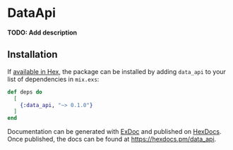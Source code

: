 # DataApi

**TODO: Add description**

## Installation

If [available in Hex](https://hex.pm/docs/publish), the package can be installed
by adding `data_api` to your list of dependencies in `mix.exs`:

```elixir
def deps do
  [
    {:data_api, "~> 0.1.0"}
  ]
end
```

Documentation can be generated with [ExDoc](https://github.com/elixir-lang/ex_doc)
and published on [HexDocs](https://hexdocs.pm). Once published, the docs can
be found at <https://hexdocs.pm/data_api>.

